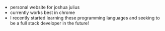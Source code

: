 - personal website for joshua julius <br>
- currently works best in chrome <br>
- I recently started learning these programming languages and seeking to be a full stack developer in the future!
